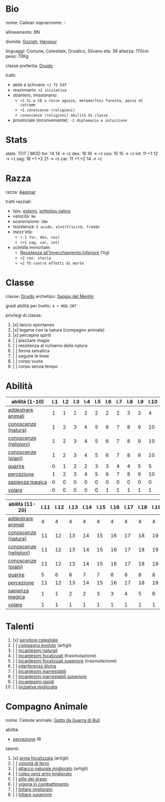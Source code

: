 # Bio

nome: Cailean
soprannome: -

allineamento: BN

divinità: [Gozreh](https://golarion.altervista.org/wiki/Gozreh), [Hanspur](https://golarion.altervista.org/wiki/Hanspur)

linguaggi: Comune, Celestiale, Druidico, Silvano
età: 39
altezza: 170cm
peso: 70Kg

classe preferita: [Druido](https://golarion.altervista.org/wiki/Druido)

tratti:
 - abile a schivare: `+1 TS RIF`
 - reazionario: `+2 iniziativa`
 - straniero, missionario: 
	 - `+1 CL e CD a rocce aguzze, metamorfosi funesta, pozza di catrame`
	 - `+1 conoscenze (religioni)`
	 - `conoscenze (religioni) abilità di classe`
 - provinciale (inconveniente): `-2 diplomazia e intuizione`

# Stats

stats:          TOT | MOD
for: 14         14 -> `+2`
dex: 16         16 -> `+3`
cos: 15         15 -> `+2`
int: 11 +1      12 -> `+1`
sag: 18 +1 +2   21 -> `+5`
car: 11 +1 +2   14 -> `+2`

# Razza

razza: [Aasimar](https://golarion.altervista.org/wiki/Razze/Aasimar)

tratti razziali:
 - tipo: [esterni](https://golarion.altervista.org/wiki/Tipo_Esterno), [sottotipo nativo](https://golarion.altervista.org/wiki/Sottotipo_Nativo)
 - velocità: `9m`
 - scurovisione: `18m`
 - resistenza: `5 acido, eletttricità, freddo`
 - mezz'età:
	 - `(-1 for, dex, cos)`
	 - `(+1 sag, car, int)`
 - scintilla immortale: 
	 - [Resistenza all'Invecchiamento Inferiore](https://golarion.altervista.org/wiki/Incantesimi/Resistenza_all%27Invecchiamento_Inferiore) (1/g)
	 - `+2 con. storia`
	 - `+2 TS contro effetti di morte`

# Classe

classe: [Druido](https://golarion.altervista.org/wiki/Druido)
archetipo: [Saggio del Menhir](https://golarion.altervista.org/wiki/Druido/Archetipi#Saggio_del_Menhir)

gradi abilità per livello: `4 + MOD.INT`

privilegi di classe:
1)   [x] lancio spontaneo
1)   [x] legame con la natura (compagno animale)
1)   [x] percepire spiriti
2)   [ ] piazzare magia
4)   [ ] resistenza al richiamo della natura
4)   [ ] forma selvatica
9)   [ ] seguire le linee
13)  [ ] corpo vuoto
15)  [ ] corpo senza tempo

# Abilità

| abilità (1-10)                                                                | l.1 | l.2 | l.3 | l.4 | l.5 | l.6 | l.7 | l.8 | l.9 | l.10 |
| ----------------------------------------------------------------------------- | --- | --- | --- | --- | --- | --- | --- | --- | --- | ---- |
| [addestrare animali](https://golarion.altervista.org/wiki/Addestrare_Animali) | 1   | 1   | 1   | 2   | 2   | 2   | 2   | 3   | 3   | 4    |
| [conoscenze (natura)](https://golarion.altervista.org/wiki/Conoscenze)        | 1   | 2   | 3   | 4   | 5   | 6   | 7   | 8   | 9   | 10   |
| [conoscenze (religioni)](https://golarion.altervista.org/wiki/Conoscenze)     | 1   | 2   | 3   | 4   | 5   | 6   | 7   | 8   | 9   | 10   |
| [conoscenze (piani)](https://golarion.altervista.org/wiki/Conoscenze)         | 1   | 2   | 3   | 4   | 5   | 6   | 7   | 8   | 9   | 10   |
| [guarire](https://golarion.altervista.org/wiki/Guarire)                       | 0   | 1   | 2   | 2   | 3   | 3   | 4   | 4   | 5   | 5    |
| [percezione](https://golarion.altervista.org/wiki/Percezione)                 | 1   | 2   | 3   | 4   | 5   | 6   | 7   | 8   | 9   | 10   |
| [sapienza magica](https://golarion.altervista.org/wiki/Sapienza_Magica)       | 0   | 0   | 0   | 0   | 0   | 0   | 0   | 0   | 0   | 0    |
| [volare](https://golarion.altervista.org/wiki/Volare)                         | 0   | 0   | 0   | 0   | 0   | 1   | 1   | 1   | 1   | 1    |

| abilità (11-20)                                                               | l.11 | l.12 | l.13 | l.14 | l.15 | l.16 | l.17 | l.18 | l.19 | l.20 |
| ----------------------------------------------------------------------------- | ---- | ---- | ---- | ---- | ---- | ---- | ---- | ---- | ---- | ---- |
| [addestrare animali](https://golarion.altervista.org/wiki/Addestrare_Animali) | 4    | 4    | 4    | 4    | 4    | 4    | 4    | 4    | 4    | 4    |
| [conoscenze (natura)](https://golarion.altervista.org/wiki/Conoscenze)        | 11   | 12   | 13   | 14   | 15   | 16   | 17   | 18   | 19   | 20   |
| [conoscenze (religioni)](https://golarion.altervista.org/wiki/Conoscenze)     | 11   | 12   | 13   | 14   | 15   | 16   | 17   | 18   | 19   | 20   |
| [conoscenze (piani)](https://golarion.altervista.org/wiki/Conoscenze)         | 11   | 12   | 13   | 14   | 15   | 16   | 17   | 18   | 19   | 20   |
| [guarire](https://golarion.altervista.org/wiki/Guarire)                       | 5    | 6    | 6    | 7    | 7    | 8    | 8    | 8    | 8    | 8    |
| [percezione](https://golarion.altervista.org/wiki/Percezione)                 | 11   | 12   | 13   | 14   | 15   | 16   | 17   | 18   | 19   | 20   |
| [sapienza magica](https://golarion.altervista.org/wiki/Sapienza_Magica)       | 1    | 1    | 2    | 2    | 3    | 3    | 4    | 5    | 6    | 7    |
| [volare](https://golarion.altervista.org/wiki/Volare)                         | 1    | 1    | 1    | 1    | 1    | 1    | 1    | 1    | 1    | 1    |

# Talenti

1)   [x] [servitore celestiale](https://golarion.altervista.org/wiki/Servitore_Celestiale)
3)   [ ] [compagno evoluto](https://golarion.altervista.org/wiki/Compagno_Evoluto) (artigli)
5)   [ ] [incantesimi naturali](https://golarion.altervista.org/wiki/Incantesimi_Naturali)
7)   [ ] [incantesimi focalizzati](https://golarion.altervista.org/wiki/Incantesimi_Focalizzati) (trasmutazione)
9)   [ ] [incantesimi focalizzati superiore](https://golarion.altervista.org/wiki/Incantesimi_Focalizzati_Superiore) (trasmutazione)
11)  [ ] [interferenza divina](https://golarion.altervista.org/wiki/Interferenza_Divina)
13)  [ ] [incantesimi inarrestabili](https://golarion.altervista.org/wiki/Incantesimi_Inarrestabili)
15)  [ ] [incantesimi inarrestabili superiore](https://golarion.altervista.org/wiki/Incantesimi_Inarrestabili_Superiore)
17)  [ ] [incantesimi rapidi](https://golarion.altervista.org/wiki/Incantesimi_Rapidi)
19)  [ ] [iniziativa migliorata](https://golarion.altervista.org/wiki/Iniziativa_Migliorata)

# Compagno Animale

nome: Celeste
animale: [Gatto da Guerra di Rull](https://golarion.altervista.org/wiki/Druido/Compagni_Animali#Gatto_da_Guerra_di_Rull)

abilità:
 - [percezione](https://golarion.altervista.org/wiki/Percezione) 16

talenti:
1)   [x] [arma focalizzata](https://golarion.altervista.org/wiki/Arma_Focalizzata) (artigli)
2)   [ ] [volontà di ferro](https://golarion.altervista.org/wiki/Volont%C3%A0_di_Ferro)
5)   [ ] [attacco naturale migliorato](https://golarion.altervista.org/wiki/Attacco_Naturale_Migliorato) (artigli)
8)   [ ] [colpo senz armi migliorato](https://golarion.altervista.org/wiki/Colpo_Senz%27Armi_Migliorato)
10)  [ ] [stile del drago](https://golarion.altervista.org/wiki/Stile_del_Drago)
13)  [ ] [vigoria in combattimento](https://golarion.altervista.org/wiki/Vigoria_in_Combattimento)
16)  [ ] [lottare migliorato](https://golarion.altervista.org/wiki/Lottare_Migliorato)
18)  [ ] [lottare superiore](https://golarion.altervista.org/wiki/Lottare_Superiore)

